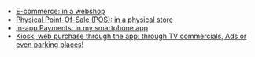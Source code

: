 
* [E-commerce: in a webshop](/merchant/ecommerce)
* [Physical Point-Of-Sale (POS): in a physical store](/merchant/pos)
* [In-app Payments: in my smartphone app](/merchant/inapp)
* [Kiosk, web purchase through the app: through TV commercials, Ads or even parking places!](/merchant/externalservices)
